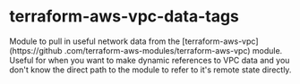 # terraform-aws-vpc-data-tags

Module to pull in useful network data from the [terraform-aws-vpc](https://github
.com/terraform-aws-modules/terraform-aws-vpc) module. Useful for when you want to make dynamic references to VPC data
 and you don't know the direct path to the module to refer to it's remote state directly. 